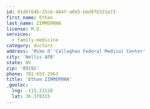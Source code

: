 ```yaml
---
id: 91d6f64b-25cb-484f-a0b5-bbd97b331e73
first_name: Ethan
last_name: ZIMMERMAN
license: M.D.
services:
  - family-medicine
category: doctors
address: 'Mike O''Callaghan Federal Medical Center'
city: 'Nellis AFB'
state: NV
zip: '89191'
phone: 702-653-2963
title: 'Ethan ZIMMERMAN'
_geoloc:
  lng: -115.23128
  lat: 36.370315
---
```

